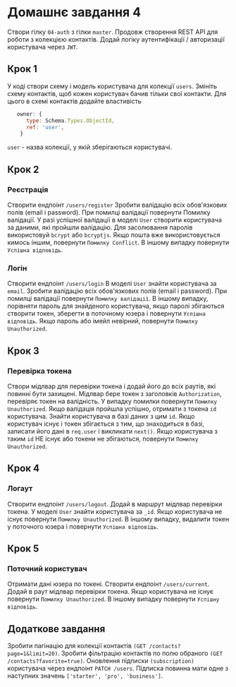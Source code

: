 # Домашнє завдання 4

Створи гілку `04-auth` з гілки `master`.
Продовж створення REST API для роботи з колекцією контактів. Додай логіку аутентифікації / авторизації користувача через `JWT`.

## Крок 1

У коді створи схему і модель користувача для колекції `users`.
Змініть схему контактів, щоб кожен користувач бачив тільки свої контакти. Для цього в схемі контактів додайте властивість

```js
   owner: {
      type: Schema.Types.ObjectId,
      ref: 'user',
    }
```

`user` - назва колекції, у якій зберігаються користувачі.

## Крок 2

### Реєстрація

Створити ендпоінт `/users/register`
Зробити валідацію всіх обов'язкових полів (email і password). При помилці валідації повернути Помилку валідації.
У разі успішної валідації в моделі `User` створити користувача за даними, які пройшли валідацію. Для засолювання паролів використовуй `bcrypt` або `bcryptjs`.
Якщо пошта вже використовується кимось іншим, повернути `Помилку Conflict`.
В іншому випадку повернути `Успішна відповідь`.

### Логін

Створити ендпоінт `/users/login`
В моделі `User` знайти користувача за `email`.
Зробити валідацію всіх обов'язкових полів (email і password). При помилці валідації повернути `Помилку валідації`.
В іншому випадку, порівняти пароль для знайденого користувача, якщо паролі збігаються створити токен, зберегти в поточному юзера і повернути `Успішна відповідь`.
Якщо пароль або імейл невірний, повернути `Помилку Unauthorized`.

## Крок 3

### Перевірка токена

Створи мідлвар для перевірки токена і додай його до всіх раутів, які повинні бути захищені.
Мідлвар бере токен з заголовків `Authorization`, перевіряє токен на валідність.
У випадку помилки повернути `Помилку Unauthorized`.
Якщо валідація пройшла успішно, отримати з токена `id` користувача. Знайти користувача в базі даних з цим `id`.
Якщо користувач існує і токен збігається з тим, що знаходиться в базі, записати його дані в `req.user` і викликати `next()`.
Якщо користувача з таким `id` НЕ існує або токени не збігаються, повернути `Помилку Unauthorized`.

## Крок 4

### Логаут

Створити ендпоінт `/users/logout`.
Додай в маршрут мідлвар перевірки токена.
У моделі `User` знайти користувача за `_id`.
Якщо користувача не існує повернути `Помилку Unauthorized`.
В іншому випадку, видалити токен у поточного юзера і повернути `Успішна відповідь`.

## Крок 5

### Поточний користувач

Отримати дані юзера по токені.
Створити ендпоінт `/users/current`.
Додай в раут мідлвар перевірки токена.
Якщо користувача не існує повернути `Помилку Unauthorized`.
В іншому випадку повернути `Успішну відповідь`.

## Додаткове завдання

Зробити пагінацію для колекції контактів `(GET /contacts?page=1&limit=20)`.
Зробити фільтрацію контактів по полю обраного `(GET /contacts?favorite=true)`.
Оновлення підписки `(subscription)` користувача через ендпоінт `PATCH /users`. Підписка повинна мати одне з наступних значень `['starter', 'pro', 'business']`.
